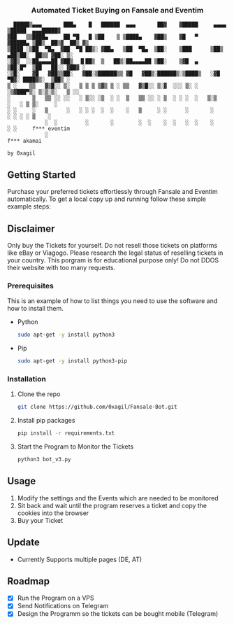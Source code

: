 <!-- PROJECT LOGO -->
<br />
    <h3 align="center"> Automated Ticket Buying on Fansale and Eventim </h3>
</div>

      █████▒▄▄▄       ███▄    █   ██████  ▄▄▄       ██▓    ▓█████     ▄▄▄▄    ▒█████  ▄▄▄█████▓
    ▓██   ▒▒████▄     ██ ▀█   █ ▒██    ▒ ▒████▄    ▓██▒    ▓█   ▀    ▓█████▄ ▒██▒  ██▒▓  ██▒ ▓▒
    ▒████ ░▒██  ▀█▄  ▓██  ▀█ ██▒░ ▓██▄   ▒██  ▀█▄  ▒██░    ▒███      ▒██▒ ▄██▒██░  ██▒▒ ▓██░ ▒░
    ░▓█▒  ░░██▄▄▄▄██ ▓██▒  ▐▌██▒  ▒   ██▒░██▄▄▄▄██ ▒██░    ▒▓█  ▄    ▒██░█▀  ▒██   ██░░ ▓██▓ ░ 
    ░▒█░    ▓█   ▓██▒▒██░   ▓██░▒██████▒▒ ▓█   ▓██▒░██████▒░▒████▒   ░▓█  ▀█▓░ ████▓▒░  ▒██▒ ░ 
    ▒ ░    ▒▒   ▓▒█░░ ▒░   ▒ ▒ ▒ ▒▓▒ ▒ ░ ▒▒   ▓▒█░░ ▒░▓  ░░░ ▒░ ░   ░▒▓███▀▒░ ▒░▒░▒░   ▒ ░░   
    ░       ▒   ▒▒ ░░ ░░   ░ ▒░░ ░▒  ░ ░  ▒   ▒▒ ░░ ░ ▒  ░ ░ ░  ░   ▒░▒   ░   ░ ▒ ▒░     ░    
    ░ ░     ░   ▒      ░   ░ ░ ░  ░  ░    ░   ▒     ░ ░      ░       ░    ░ ░ ░ ░ ▒    ░      
                ░  ░         ░       ░        ░  ░    ░  ░   ░  ░    ░          ░ ░     f*** eventim
                ░                                                                       f*** akamai
                                                                            by 0xagil
## Getting Started

Purchase your preferred tickets effortlessly through Fansale and Eventim automatically.
To get a local copy up and running follow these simple example steps:

## Disclaimer
Only buy the Tickets for yourself. 
Do not resell those tickets on platforms like eBay or Viagogo.
Please research the legal status of reselling tickets in your country.
This porgram is for educational purpose only!
Do not DDOS their website with too many requests.

### Prerequisites

This is an example of how to list things you need to use the software and how to install them.
* Python
  ```sh
  sudo apt-get -y install python3
  ```
* Pip
  ```sh
  sudo apt-get -y install python3-pip
  ```

### Installation

1. Clone the repo
   ```sh
   git clone https://github.com/0xagil/Fansale-Bot.git
   ```
2. Install pip packages
   ```sh
   pip install -r requirements.txt
   ```
3. Start the Program to Monitor the Tickets
   ```sh
   python3 bot_v3.py
   ```

<!-- USAGE EXAMPLES -->
## Usage

1. Modify the settings and the Events which are needed to be monitored
2. Sit back and wait until the program reserves a ticket and copy the cookies into the browser
3. Buy your Ticket

## Update
- Currently Supports multiple pages (DE, AT)

<!-- ROADMAP -->
## Roadmap

- [X] Run the Program on a VPS
- [X] Send Notifications on Telegram
- [X] Design the Programm so the tickets can be bought mobile (Telegram)
